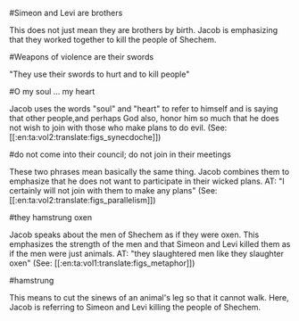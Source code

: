 #Simeon and Levi are brothers

This does not just mean they are brothers by birth. Jacob is emphasizing that they worked together to kill the people of Shechem.

#Weapons of violence are their swords

"They use their swords to hurt and to kill people"

#O my soul ... my heart

Jacob uses the words "soul" and "heart" to refer to himself and is saying that other people,and perhaps God also, honor him so much that he does not wish to join with those who make plans to do evil. (See: [[:en:ta:vol2:translate:figs_synecdoche]])

#do not come into their council; do not join in their meetings

These two phrases mean basically the same thing. Jacob combines them to emphasize that he does not want to participate in their wicked plans. AT: "I certainly will not join with them to make any plans" (See: [[:en:ta:vol2:translate:figs_parallelism]])

#they hamstrung oxen

Jacob speaks about the men of Shechem as if they were oxen. This emphasizes the strength of the men and that Simeon and Levi killed them as if the men were just animals. AT: "they slaughtered men like they slaughter oxen" (See: [[:en:ta:vol1:translate:figs_metaphor]])

#hamstrung

This means to cut the sinews of an animal's leg so that it cannot walk. Here, Jacob is referring to Simeon and Levi killing the people of Shechem.